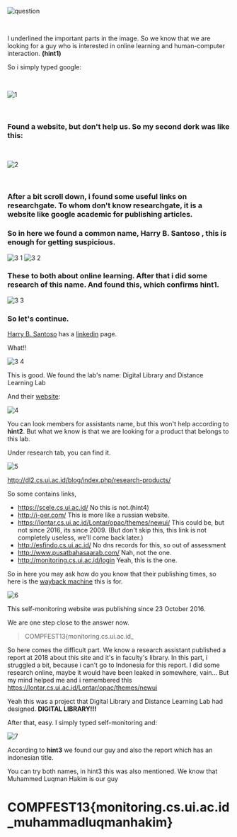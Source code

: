 ![question](https://user-images.githubusercontent.com/75025215/133151212-17c8a6fb-7f55-4ae4-b2df-9b105bd8a483.PNG)

<br>

I underlined the important parts in the image. So we know that we are looking for a guy who is interested in online learning and human-computer interaction. **(hint1)**

So i simply typed google:

<br>
   
![1](https://user-images.githubusercontent.com/75025215/133151448-6b2b12ab-8981-41b2-a692-619cb31892d5.PNG)

<br>

### Found a website, but don't help us. So my second dork was like this:

<br>

![2](https://user-images.githubusercontent.com/75025215/133151587-3fc7ffa7-ad57-4814-8ae6-cc37d610eac1.PNG)

<br>

### After a bit scroll down, i found some useful links on researchgate. To whom don't know researchgate, it is a website like google academic for publishing articles.

### So in here we found a common name, Harry B. Santoso , this is enough for getting suspicious.

![3 1](https://user-images.githubusercontent.com/75025215/133151889-9e738b51-fd5c-472e-b5e3-167931d8072c.PNG)
![3 2](https://user-images.githubusercontent.com/75025215/133151897-9bfc7730-9f3e-46ee-bb24-4b756924cae9.PNG)

### These to both about online learning. After that i did some research of this name. And found this, which confirms hint1.

![3 3](https://user-images.githubusercontent.com/75025215/133152128-e0bd09c4-e076-40e5-b301-e3e1f11beedf.PNG)

### So let's continue.

[Harry B. Santoso](https://cs.ui.ac.id/personnel/harry-budi-santoso/) has a [linkedin](https://www.linkedin.com/in/harry-b-santoso-11191224/?originalSubdomain=id) page. 

What!!

![3 4](https://user-images.githubusercontent.com/75025215/133152265-ac6336f7-e124-482b-967e-d71767e626fc.PNG)

This is good. We found the lab's name: Digital Library and Distance Learning Lab

And their [website](http://dl2.cs.ui.ac.id/):

![4](https://user-images.githubusercontent.com/75025215/133152347-6ad339a5-7dba-46ba-baa0-c7a4e28c73bf.PNG)


You can look members for assistants name, but this won't help according to **hint2**.
But what we know is that we are looking for a product that belongs to this lab.

Under research tab, you can find it.

![5](https://user-images.githubusercontent.com/75025215/133152626-9da7a866-2d8a-46cc-ac31-78d675a772dc.jpg)

http://dl2.cs.ui.ac.id/blog/index.php/research-products/

So some contains links, 
- https://scele.cs.ui.ac.id/ No this is not.(hint4)
- http://i-oer.com/ This is more like a russian website.
- https://lontar.cs.ui.ac.id/Lontar/opac/themes/newui/ This could be, but not since 2016, its since 2009. (But don't skip this, this link is not completely useless, we'll come back later.)
- http://esfindo.cs.ui.ac.id/ No dns records for this, so out of assessment
- http://www.pusatbahasaarab.com/ Nah, not the one.
- http://monitoring.cs.ui.ac.id/login Yeah, this is the one.

So in here you may ask how do you know that their publishing times, so here is the [wayback machine](https://en.wikipedia.org/wiki/Wayback_Machine) this is for.

![6](https://user-images.githubusercontent.com/75025215/133153314-59b311b3-8842-4954-b94e-6650c2fae8cc.PNG)


This self-monitoring website was publishing since 23 October 2016.

We are one step close to the answer now.
> COMPFEST13{monitoring.cs.ui.ac.id_


So here comes the difficult part. We know a research assistant published a report at 2018 about this site and it's in faculty's library.
In this part, i struggled a bit, because i can't go to Indonesia for this report. I did some research online, maybe it would have been leaked in somewhere, vain...
But my mind helped me and i remembered this https://lontar.cs.ui.ac.id/Lontar/opac/themes/newui

Yeah this was a project that Digital Library and Distance Learning Lab had designed. **DIGITAL LIBRARY!!!**

After that, easy. I simply typed self-monitoring and: 

![7](https://user-images.githubusercontent.com/75025215/133154270-c5951c58-52d2-4efd-820c-090353638ee3.PNG)

According to **hint3** we found our guy and also the report which has an indonesian title.

You can try both names, in hint3 this was also mentioned. We know that Muhammed Luqman Hakim is our guy 


# COMPFEST13{monitoring.cs.ui.ac.id_muhammadluqmanhakim}
